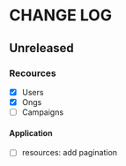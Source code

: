# CHANGE LOG

## Unreleased

### Recources
- [x] Users
- [x] Ongs
- [ ] Campaigns

#### Application
- [ ] resources: add pagination
